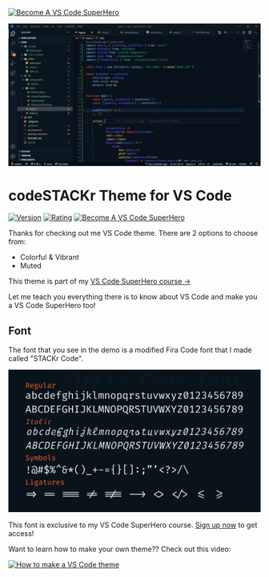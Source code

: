 [![Become A VS Code SuperHero](https://img.shields.io/badge/-Become%20A%20VS%20Code%20SuperHero%20%E2%86%92-gray.svg?colorB=ff652f)](https://vsCodeHero.com)

[![codeSTACKr Theme](./images/theme.gif)](https://vsCodeHero.com)

# codeSTACKr Theme for VS Code

[![Version](https://vsmarketplacebadge.apphb.com/version/codestackr.codestackr-theme.svg?subject=codeSTACKr%20Theme&colorA=09131b&colorB=ff652f)](https://marketplace.visualstudio.com/items?itemName=codestackr.codestackr-theme)
[![Rating](https://vsmarketplacebadge.apphb.com/rating-short/codestackr.codestackr-theme.svg?label=Ratings&colorA=09131b&colorB=ff652f)](https://marketplace.visualstudio.com/items?itemName=codestackr.codestackr-theme&ssr=false#review-details)
[![Become A VS Code SuperHero](https://img.shields.io/badge/-Become%20A%20VS%20Code%20SuperHero%20%E2%86%92-gray.svg?colorB=ff652f)](https://vsCodeHero.com)

Thanks for checking out me VS Code theme. There are 2 options to choose from:

- Colorful & Vibrant
- Muted

This theme is part of my [VS Code SuperHero course →](https://vsCodeHero.com)

Let me teach you everything there is to know about VS Code and make you a VS Code SuperHero too!

## Font

The font that you see in the demo is a modified Fira Code font that I made called "STACKr Code".

![STACKr Code Font Examples](./images/stackr-code-font.png)

This font is exclusive to my VS Code SuperHero course. [Sign up now](https://vsCodeHero.com) to get access!

Want to learn how to make your own theme?? Check out this video:

[![How to make a VS Code theme](https://img.youtube.com/vi/YOUTUBE_VIDEO_ID_HERE/0.jpg)](https://www.youtube.com/watch?v=YOUTUBE_VIDEO_ID_HERE)
